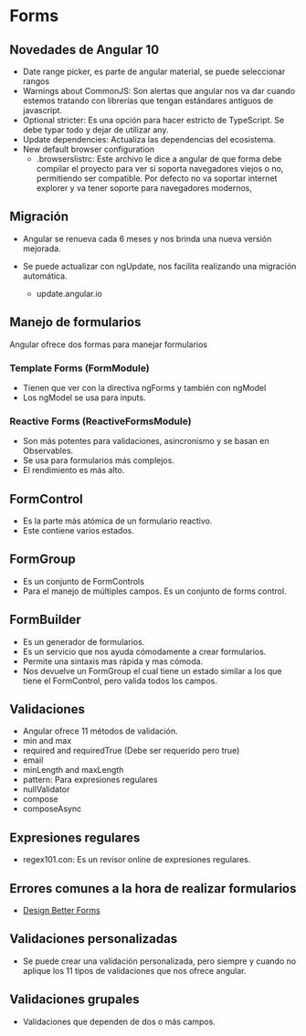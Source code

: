 # Forms

## Novedades de Angular 10

* Date range picker, es parte de angular material, se puede seleccionar rangos
* Warnings about CommonJS: Son alertas que angular nos va dar cuando estemos tratando con librerías que tengan estándares antiguos de javascript.
* Optional stricter: Es una opción para hacer estricto de TypeScript. Se debe typar todo y dejar de utilizar any.
* Update dependencies: Actualiza las dependencias del ecosistema.
* New default browser configuration
  * .browserslistrc: Este archivo le dice a angular de que forma debe compilar el proyecto para ver si soporta navegadores viejos o no, permitiendo ser compatible. Por defecto no va soportar internet explorer y va tener soporte para navegadores modernos,

## Migración

* Angular se renueva cada 6 meses y nos brinda una nueva versión mejorada.

* Se puede actualizar con ngUpdate, nos facilita realizando una migración automática.

  * update.angular.io


## Manejo de formularios

Angular ofrece dos formas para manejar formularios

### Template Forms  (FormModule)

* Tienen que ver con la directiva ngForms y también con ngModel
* Los ngModel se usa para inputs.

### Reactive Forms  (ReactiveFormsModule)

* Son más potentes para validaciones, asincronismo y se basan en Observables.
* Se usa para formularios más complejos.
* El rendimiento es más alto.

## FormControl 

* Es la parte más atómica de un formulario reactivo.
* Este contiene varios estados.

## FormGroup

* Es un conjunto de FormControls
* Para el manejo de múltiples campos. Es un conjunto de forms control.

## FormBuilder

* Es un generador de formularios.
* Es un servicio que nos ayuda cómodamente a crear formularios.
* Permite una sintaxis mas rápida y mas cómoda.
* Nos devuelve un FormGroup el cual tiene un estado similar a los que tiene el FormControl, pero valida todos los campos.

## Validaciones

* Angular ofrece 11 métodos de validación.
* min and max
* required and requiredTrue (Debe ser requerido pero true)
* email
* minLength and maxLength
* pattern: Para expresiones regulares
* nullValidator
* compose
* composeAsync

## Expresiones regulares

* regex101.con: Es un revisor online de expresiones regulares.

## Errores comunes a la hora de realizar formularios

* [Design Better Forms](https://medium.com/nextux/design-better-forms-96fadca0f49c)

## Validaciones personalizadas

* Se puede crear una validación personalizada, pero siempre y cuando no aplique los 11 tipos de validaciones que nos ofrece angular.

## Validaciones grupales

* Validaciones que dependen de dos o más campos.

